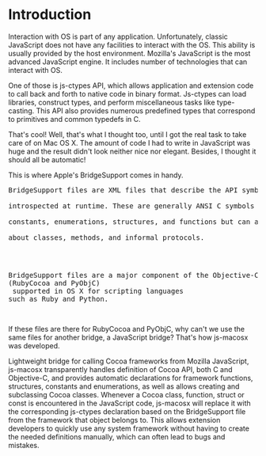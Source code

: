 # Introduction #

Interaction with OS is part of any application. Unfortunately, classic JavaScript does not have any facilities to interact with the OS. This ability is usually provided by the host environment.
Mozilla's JavaScript is the most advanced JavaScript engine. It includes number of technologies that can interact with OS.

One of those is js-ctypes API, which allows application and extension code to call back and forth to native code in binary format. Js-ctypes can load libraries, construct types, and perform miscellaneous tasks like type-casting. This API also provides numerous predefined types that correspond to primitives and common typedefs in C.

That's cool! Well, that's what I thought too, until I got the real task to take care of on Mac OS X. The amount of code I had to write in JavaScript was huge and the result didn't look neither nice nor elegant.
Besides, I thought it should all be automatic!

This is where Apple's BridgeSupport comes in handy.
<pre>
BridgeSupport files are XML files that describe the API symbols of frameworks or libraries that cannot be<br>
introspected at runtime. These are generally ANSI C symbols that are non-object-oriented items such as<br>
constants, enumerations, structures, and functions but can also include some additional information<br>
about classes, methods, and informal protocols.<br>
</pre><pre>
BridgeSupport files are a major component of the Objective-C bridges (RubyCocoa and PyObjC)<br>
supported in OS X for scripting languages such as Ruby and Python.<br>
</pre>

If these files are there for RubyCocoa and PyObjC, why can't we use the same files for another bridge, a JavaScript bridge? That's how js-macosx was developed.

Lightweight bridge for calling Cocoa frameworks from Mozilla JavaScript, js-macosx transparently handles definition of Cocoa API, both C and Objective-C, and provides automatic declarations for framework functions, structures, constants and enumerations, as well as allows creating and subclassing Cocoa classes. Whenever a Cocoa class, function, struct or const is encountered in the JavaScript code, js-macosx will replace it with the corresponding js-ctypes declaration based on the BridgeSupport file from the framework that object belongs to. This allows extension developers to quickly use any system framework without having to create the needed definitions manually, which can often lead to bugs and mistakes.
